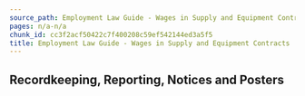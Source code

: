```yaml
---
source_path: Employment Law Guide - Wages in Supply and Equipment Contracts.md
pages: n/a-n/a
chunk_id: cc3f2acf50422c7f400208c59ef542144ed3a5f5
title: Employment Law Guide - Wages in Supply and Equipment Contracts
---
```

## Recordkeeping, Reporting, Notices and Posters
